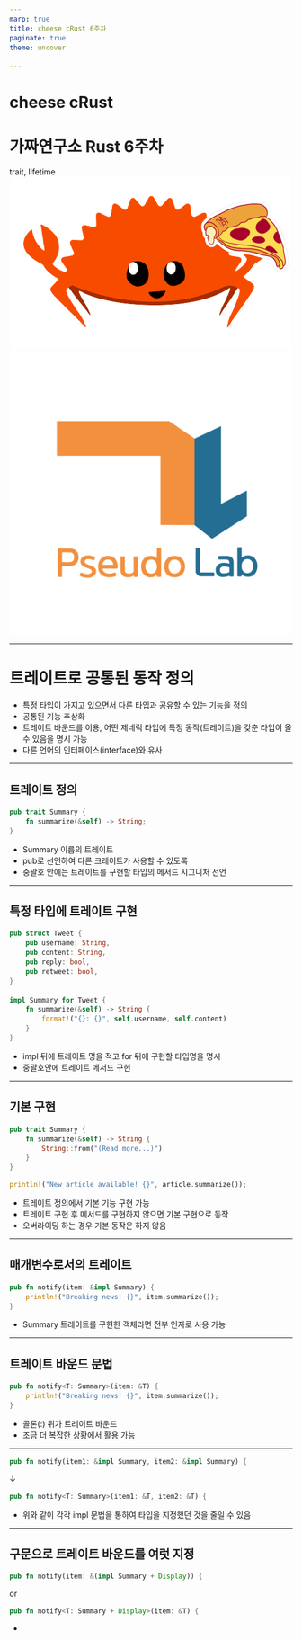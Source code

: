 ```yaml
---
marp: true
title: cheese cRust 6주차
paginate: true
theme: uncover

---
```

<style>
{
    font-size: 30px
}
</style>

# **cheese cRust** 
# 가짜연구소 Rust 6주차
trait, lifetime
![height:300px](../images/study_logo.png) ![height:300px](../images/pseudo_lab_logo.jpg)

---

# 트레이트로 공통된 동작 정의

- 특정 타입이 가지고 있으면서 다른 타입과 공유할 수 있는 기능을 정의
- 공통된 기능 추상화
- 트레이트 바운드를 이용, 어떤 제네릭 타입에 특정 동작(트레이트)을 갖춘 타입이 올 수 있음을 명시 가능
- 다른 언어의 인터페이스(interface)와 유사

---

## 트레이트 정의

```rust
pub trait Summary {
    fn summarize(&self) -> String;
}
```

- Summary 이름의 트레이트
- pub로 선언하여 다른 크레이트가 사용할 수 있도록
- 중괄호 안에는 트레이트를 구현할 타입의 메서드 시그니처 선언

---

## 특정 타입에 트레이트 구현

```rust
pub struct Tweet {
    pub username: String,
    pub content: String,
    pub reply: bool,
    pub retweet: bool,
}

impl Summary for Tweet {
    fn summarize(&self) -> String {
        format!("{}: {}", self.username, self.content)
    }
}
```

- impl 뒤에 트레이트 명을 적고 for 뒤에 구현할 타입명을 명시
- 중괄호안에 트레이트 메서드 구현


---

## 기본 구현

```rust
pub trait Summary {
    fn summarize(&self) -> String {
        String::from("(Read more...)")
    }
}
```

```rust
println!("New article available! {}", article.summarize());
```

- 트레이트 정의에서 기본 기능 구현 가능
- 트레이트 구현 후 메서드를 구현하지 않으면 기본 구현으로 동작
- 오버라이딩 하는 경우 기본 동작은 하지 않음


---

## 매개변수로서의 트레이트

```rust
pub fn notify(item: &impl Summary) {
    println!("Breaking news! {}", item.summarize());
}
```

- Summary 트레이트를 구현한 객체라면 전부 인자로 사용 가능

---

## 트레이트 바운드 문법

```rust
pub fn notify<T: Summary>(item: &T) {
    println!("Breaking news! {}", item.summarize());
}
```

- 콜론(:) 뒤가 트레이트 바운드
- 조금 더 복잡한 상황에서 활용 가능

---

```rust
pub fn notify(item1: &impl Summary, item2: &impl Summary) {
```
↓
```rust
pub fn notify<T: Summary>(item1: &T, item2: &T) {
```

- 위와 같이 각각 impl 문법을 통하여 타입을 지정했던 것을 줄일 수 있음

---

## 구문으로 트레이트 바운드를 여럿 지정

```rust
pub fn notify(item: &(impl Summary + Display)) {
```
or
```rust
pub fn notify<T: Summary + Display>(item: &T) {
```

- 